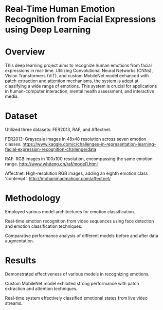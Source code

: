 # Real-Time Human Emotion Recognition from Facial Expressions using Deep Learning
# Overview
This deep learning project aims to recognize human emotions from facial expressions in real-time. Utilizing Convolutional Neural Networks (CNNs), Vision Transformers (ViT), and custom MobileNet model enhanced with patch extraction and attention mechanisms, the system is adept at classifying a wide range of emotions. This system is crucial for applications in human-computer interaction, mental health assessment, and interactive media.

# Dataset
Utilized three datasets: FER2013, RAF, and Affectnet.

FER2013: Grayscale images in 48x48 resolution across seven emotion classes.
https://www.kaggle.com/c/challenges-in-representation-learning-facial-expression-recognition-challenge/data

RAF: RGB images in 100x100 resolution, encompassing the same emotion range.
http://www.whdeng.cn/raf/model1.html

Affectnet: High-resolution RGB images, adding an eighth emotion class 'contempt.'
http://mohammadmahoor.com/affectnet/

# Methodology
Employed various model architectures for emotion classification.

Real-time emotion recognition from video sequences using face detection and emotion classification techniques.

Comparative performance analysis of different models before and after data augmentation.

# Results
Demonstrated effectiveness of various models in recognizing emotions.

Custom MobileNet model exhibited strong performance with patch extraction and attention techniques.

Real-time system effectively classified emotional states from live video streams.
